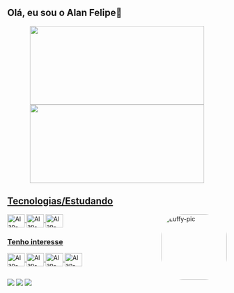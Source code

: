 ## Olá, eu sou o Alan Felipe👋

<div align="center">
  <a href="https://github.com/alanfljesus">
  <img height="180em" width="400em"src="https://github-readme-stats.vercel.app/api?username=alanfljesus&show_icons=true&theme=dracula&include_all_commits=true&count_private=true"/>
  <img height="180em" width="400em" src="https://github-readme-stats.vercel.app/api/top-langs/?username=alanfljesus&layout=compact&langs_count=7&theme=dracula"/>
</div>
  
  
 ## Tecnologias/Estudando
  
  <div style="display: inline_block">
  <img align="center" title="HTML5" alt="Alan-HTML" height="30" width="40" src="https://xesque.rocketseat.dev/platform/tech/html5.svg">
  <img align="center" title="CSS3" alt="Alan-CSS" height="30" width="40" src="https://xesque.rocketseat.dev/platform/tech/css3.svg">  
  <img align="center" title="JavaScript" alt="Alan-Js" height="30" width="40" src="https://xesque.rocketseat.dev/platform/tech/javascript.svg">
   <img align="right" alt="Luffy-pic" height="150" width="150" style="border-radius:50px;" 
  src="https://c.tenor.com/fCvgrro-iaMAAAAd/luffy-gif-ep982-luffy.gif">
  </div>
    

 ### Tenho interesse 
 
  <div style="display: inline_block">
   <img align="center" title="Node.js" alt="Alan-Node.JS" height="30" width="40" src="https://xesque.rocketseat.dev/platform/tech/node.svg">
   <img align="center" title="Bootstrap" alt="Alan-Bootstrap" height="30" width="40" src="https://xesque.rocketseat.dev/platform/tech/bootstrap.svg">
   <img align="center" title="TypeScript" alt="Alan-TypeScript" height="30" width="40" src="https://xesque.rocketseat.dev/platform/tech/typescript.svg">
   <img align="center" title="ReactJs" alt="Alan-ReactJs" height="30" width="40" src="https://xesque.rocketseat.dev/platform/tech/reactjs.svg"> 
  </div>

  ##
 
  <div> 
<a href="https://www.instagram.com/alanflj014/" target="_blank"><img src="https://img.shields.io/badge/-Instagram-%23E4405F?style=for-the-badge&logo=instagram&logoColor=white" target="_blank"></a>
<a href = "mailto:alanfljesus@hotmail.com"><img src="https://img.shields.io/badge/-Gmail-%23333?style=for-the-badge&logo=gmail&logoColor=white" target="_blank"></a>
<a href="https://www.linkedin.com/in/alanfelipejesus/" target="_blank"><img src="https://img.shields.io/badge/-LinkedIn-%230077B5?style=for-the-badge&logo=linkedin&logoColor=white" target="_blank"></a> 

 
  <!--[Snake animation](https://github.com/rafaballerini/rafaballerini/blob/output/github-contribution-grid-snake.svg)-->
    
</div>
  
